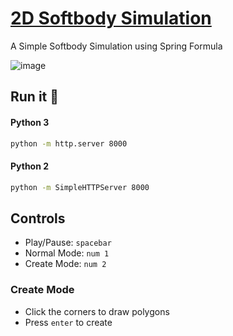 # [2D Softbody Simulation](https://pcredhot.github.io/2d_softbody_simulation/index.html)
 
A Simple Softbody Simulation using Spring Formula

![image](https://user-images.githubusercontent.com/43814396/173228351-4cc43b8d-2522-43fa-81e1-2b18db9f95e8.png)


## Run it 🚀

#### Python 3
```bash
python -m http.server 8000
```

#### Python 2
```bash
python -m SimpleHTTPServer 8000
```

## Controls

 * Play/Pause: `spacebar`
 * Normal Mode: `num 1`
 * Create Mode: `num 2`

### Create Mode
 * Click the corners to draw polygons
 * Press `enter` to create
